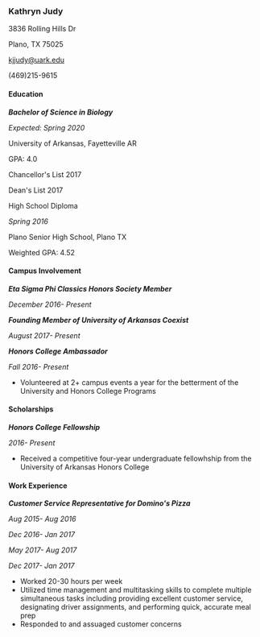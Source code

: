 ### Kathryn Judy

3836 Rolling Hills Dr                                                                                         

Plano, TX 75025

<kjjudy@uark.edu>                                                                                                  

\(469)215-9615



#### Education

***Bachelor of Science in Biology***

*Expected: Spring 2020*                                                             

University of Arkansas, Fayetteville AR

GPA: 4.0

Chancellor's List 2017

Dean's List 2017



High School Diploma    

*Spring 2016*

Plano Senior High School, Plano TX

Weighted GPA: 4.52



#### Campus Involvement

***Eta Sigma Phi Classics Honors Society Member***  

*December 2016- Present*

***Founding Member of University of Arkansas Coexist*** 

*August 2017- Present*

***Honors College Ambassador*** 

*Fall 2016- Present*

* Volunteered at 2+ campus events a year for the betterment of the University and Honors College Programs



#### Scholarships

***Honors College Fellowship***      

*2016- Present*

* Received a competitive four-year undergraduate fellowhship from the University of Arkansas      Honors College



#### Work Experience

***Customer Service Representative for Domino's Pizza*** 

*Aug 2015- Aug 2016*

*Dec 2016- Jan 2017*

*May 2017- Aug 2017*

*Dec 2017- Jan 2017*

* Worked 20-30 hours per week
* Utilized time management and multitasking skills to complete multiple simultaneous tasks including providing excellent customer service, designating driver assignments, and performing quick, accurate meal prep
* Responded to and assuaged customer concerns